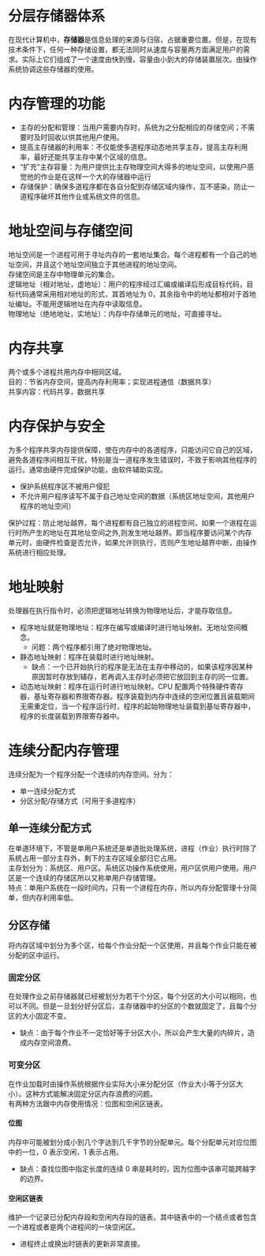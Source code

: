 # 分层存储器体系

在现代计算机中，**存储器**是信息处理的来源与归宿，占据重要位置。但是，在现有技术条件下，任何一种存储设置，都无法同时从速度与容量两方面满足用户的需求。实际上它们组成了一个速度由快到慢，容量由小到大的存储装置层次。由操作系统协调这些存储器的使用。

# 内存管理的功能

- 主存的分配和管理：当用户需要内存时，系统为之分配相应的存储空间；不需要时及时回收以供其他用户使用。
- 提高主存储器的利用率：不仅能使多道程序动态地共享主存，提高主存利用率，最好还能共享主存中某个区域的信息。
- “扩充”主存容量：为用户提供比主存物理空间大得多的地址空间，以使用户感觉他的作业是在这样一个大的存储器中运行
- 存储保护：确保多道程序都在各自分配到存储区域内操作，互不感染，防止一道程序破坏其他作业或系统文件的信息。

# 地址空间与存储空间

地址空间是一个进程可用于寻址内存的一套地址集合。每个进程都有一个自己的地址空间，并且这个地址空间独立于其他进程的地址空间。  
存储空间是主存中物理单元的集合。  
逻辑地址（相对地址，虚地址）：用户的程序经过汇编或编译后形成目标代码，目标代码通常采用相对地址的形式，其首地址为 0，其余指令中的地址都相对于首地址编址。不能用逻辑地址在内存中读取信息。  
物理地址（绝地地址，实地址）：内存中存储单元的地址，可直接寻址。

# 内存共享

两个或多个进程共用内存中相同区域。  
目的：节省内存空间，提高内存利用率；实现进程通信（数据共享）  
共享内容：代码共享，数据共享

# 内存保护与安全

为多个程序共享内存提供保障，使在内存中的各道程序，只能访问它自己的区域，避免各道程序间相互干扰，特别是当一道程序发生错误时，不致于影响其他程序的运行。通常由硬件完成保护功能，由软件辅助实现。

- 保护系统程序区不被用户侵犯
- 不允许用户程序读写不属于自己地址空间的数据（系统区地址空间，其他用户程序的地址空间）

保护过程：防止地址越界。每个进程都有自己独立的进程空间，如果一个进程在运行时所产生的地址在其地址空间之外,则发生地址越界。即当程序要访问某个内存单元时，由硬件检查是否允许，如果允许则执行，否则产生地址越界中断，由操作系统进行相应处理。

# 地址映射

处理器在执行指令时，必须把逻辑地址转换为物理地址后，才能存取信息。

- 程序地址就是物理地址：程序在编写或编译时进行地址映射。无地址空间概念。
  - 问题：两个程序都引用了绝对物理地址。
- 静态地址映射：程序在装载时进行地址映射。
  - 缺点：一个已开始执行的程序是无法在主存中移动的，如果该程序因某种原因暂时存放到辅存，若再调入主存时必须把它放回到主存的同一位置。
- 动态地址映射：程序在运行时进行地址映射。CPU 配置两个特殊硬件寄存器，基址寄存器和界限寄存器。程序装载到内存中连续的空闲位置且装载期间无需重定位，当一个程序运行时，程序的起始物理地址装载到基址寄存器中，程序的长度装载到界限寄存器中。

# 连续分配内存管理

连续分配为一个程序分配一个连续的内存空间。分为：

- 单一连续分配方式
- 分区分配/存储方式（可用于多道程序）

## 单一连续分配方式

在单道环境下，不管是单用户系统还是单道批处理系统，进程（作业）执行时除了系统占用一部分主存外，剩下的主存区域全部归它占用。  
主存划分为：系统区、用户区。系统区功操作系统使用，用户区供用户使用。用户区是一个连续的存储区所以又称单用户存储管理。  
特点：单用户系统在一段时间内，只有一个进程在内存，所以内存分配管理十分简单，但内存利用率低。

## 分区存储

将内存区域中划分为多个区，给每个作业分配一个区使用，并且每个作业只能在被分配的区中运行。

### 固定分区

在处理作业之前存储器就已经被划分为若干个分区，每个分区的大小可以相同，也可以不同。但是一旦划分好分区后，主存储器中的分区的个数就固定了，且每个分区的大小固定不变。

- 缺点：由于每个作业不一定恰好等于分区大小，所以会产生大量的内碎片，造成内存空间浪费。

### 可变分区

在作业加载时由操作系统根据作业实际大小来分配分区（作业大小等于分区大小）。这种方式能解决固定分区内存浪费的问题。  
有两种方法跟中内存使用情况：位图和空闲区链表。

#### 位图

内存中可能被划分成小到几个字达到几千字节的分配单元。每个分配单元对应位图中的一位，0 表示空闲，1 表示占用。

- 缺点：查找位图中指定长度的连续 0 串是耗时的，因为位图中该串可能跨越字的边界。

#### 空闲区链表

维护一个记录已分配内存段和空闲内存段的链表。其中链表中的一个结点或者包含一个进程或者是两个进程间的一块空闲区。

- 进程终止或换出时链表的更新非常直接。
